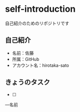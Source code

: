 # self-introduction
自己紹介のためのリポジトリです

## 自己紹介
- 名前：佐藤
- 所属：GitHub
- アカウント名：hirotaka-sato

## きょうのタスク
- [ ] 
―名前
